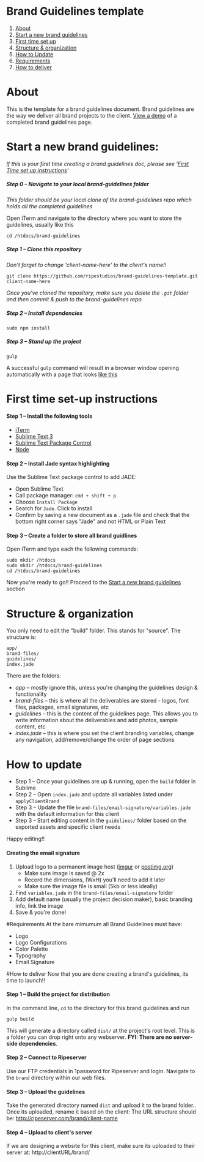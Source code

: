 # Brand Guidelines template
1. [About](#about)
2. [Start a new brand guidelines](#start-a-new-brand-guidelines)
3. [First time set up](#first-time-set-up-instructions)
4. [Structure & organization](#structure--organization)
5. [How to Update](#how-to-update)
6. [Requirements](#requirements)
7. [How to deliver](#how-to-deliver)

# About
This is the template for a brand guidelines document.  Brand guidelines are the way we deliver all brand projects to the client. [View a demo](http://ripeserver.com/brand/usrbc/) of a completed brand guidelines page.  

# Start a new brand guidelines:
*If this is your first time creating a brand guidelines doc, please see '[First Time set up instructions](#first-time-set-up-instructions)'* 


##### Step 0 – Navigate to your local brand-guidelines folder
*This folder should be your local clone of the brand-guidelines repo which holds all the completed guidelines*

 Open iTerm and navigate to the directory where you want to store the guidelines, usually like this 
  ``` 
  cd /htdocs/brand-guidelines
  ```
##### Step 1 – Clone this repository
*Don't forget to change 'client-name-here' to the client's name!!*
   ```
   git clone https://github.com/ripestudios/brand-guidelines-template.git client-name-here
   ```
*Once you've cloned the repository, make sure you delete the `.git` folder and then commit & push to the brand-guidelines repo*  
##### Step 2 – Install dependencies
   ```
   sudo npm install
   ```
##### Step 3 – Stand up the project
   ```
   gulp
   ```
   A successful `gulp` command will result in a browser window opening automatically with a page that looks [like this](http://ripeserver.com/brand/demo/)
   
# First time set-up instructions 

#### Step 1 – Install the following tools
- [iTerm](https://www.iterm2.com/)
- [Sublime Text 3](http://www.sublimetext.com/3)
- [Sublime Text Package Control](https://packagecontrol.io/installation)
- [Node](https://nodejs.org/en/)

#### Step 2 – Install Jade syntax highlighting
Use the Sublime Text package control to add JADE:
- Open Sublime Text
- Call package manager: `cmd + shift + p`
- Choose `Install Package`
- Search for `Jade`.  Click to install
- Confirm by saving a new document as a `.jade` file and check that the bottom right corner says "Jade" and not HTML or Plain Text

#### Step 3 – Create a folder to store all brand guidlines
Open iTerm and type each the following commands:
```
sudo mkdir /htdocs
sudo mkdir /htdocs/brand-guidelines
cd /htdocs/brand-guidelines
```

Now you're ready to go!! Proceed to the [Start a new brand guidelines](#start-a-new-brand-guidelines) section

# Structure & organization
You only need to edit the "build" folder. This stands for "source".  The structure is:
```
app/
brand-files/
guidelines/
index.jade
```
There are the folders: 
- *app* – mostly ignore this, unless you're changing the guidelines design & functionality
- *brand-files* – this is where all the deliverables are stored - logos, font files, packages, email signatures, etc
- *guidelines* – this is the content of the guidelines page.  This allows you to write information about the deliverables and add photos, sample content, etc
- *index.jade* – this is where you set the client branding variables, change any navigation, add/remove/change the order of page sections

# How to update
- Step 1 – Once your guidelines are up & running, open the `build` folder in Sublime
- Step 2 – Open `index.jade` and update all variables listed under `applyClientBrand`
- Step 3 – Update the file `brand-files/email-signature/variables.jade` with the default information for this client
- Step 3 - Start editing content in the `guidelines/` folder based on the exported assets and specific client needs

Happy editing!!

#### Creating the email signature
1. Upload logo to a permanent image host ([imgur](imgur.com) or [postimg.org](postimg.org))
   - Make sure image is saved @ 2x
   - Record the dimensions, (WxH) you'll need to add it later
   - Make sure the image file is small (5kb or less ideally)
2. Find `variables.jade` in the `brand-files/email-signature` folder
3. Add default name (usually the project decision maker), basic branding info, link the image
4. Save & you're done!

#Requirements
At the bare mimumum all Brand Guidelines must have:
- Logo
- Logo Configurations
- Color Palette
- Typography
- Email Signature

#How to deliver
Now that you are done creating a brand's guidelines, its time to launch!!

#### Step 1 – Build the project for distribution
In the command line, `cd` to the directory for this brand guidelines and run
   ```
   gulp build
   ```
This will generate a directory called `dist/` at the project's root level.  This is a folder you can drop right onto any webserver.  **FYI: There are no server-side dependencies**. 

#### Step 2 – Connect to Ripeserver
Use our FTP credentials in 1password for Ripeserver and login.  Navigate to the `brand` directory within our web files. 

#### Step 3 – Upload the guidelines
Take the generated directory named `dist` and upload it to the brand folder..  Once its uploaded, rename it based on the client:  The URL structure should be: http://ripeserver.com/brand/client-name

#### Step 4 – Upload to client's server
If we are designing a website for this client, make sure its uploaded to their server at: http://clientURL/brand/




 

